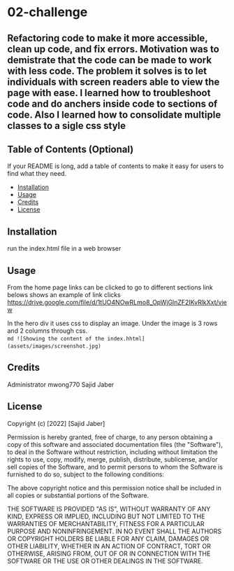 # 02-challenge

## Refactoring code to make it more accessible, clean up code, and fix errors. Motivation was to demistrate that the code can be made to work with less code. The problem it solves is to let individuals with screen readers able to view the page with ease. I learned how to troubleshoot code and do anchers inside code to sections of code. Also I learned how to consolidate multiple classes to a sigle css style 

## Table of Contents (Optional)

If your README is long, add a table of contents to make it easy for users to find what they need.

- [Installation](#installation)
- [Usage](#usage)
- [Credits](#credits)
- [License](#license)

## Installation

run the index.html file in a web browser

## Usage

From the home page links can be clicked to go to different sections 
link belows shows an example of link clicks 
https://drive.google.com/file/d/1tUO4NOwRLmo8_OpWjGlnZF2IKvRlkXxt/view

In the hero div it uses css to display an image.
Under the image is 3 rows and 2 columns through css.  
    ```md
    ![Showing the content of the index.hhtml](assets/images/screenshot.jpg)
    ```

## Credits

Administrator
mwong770 
Sajid Jaber


## License

Copyright (c) [2022] [Sajid Jaber]

Permission is hereby granted, free of charge, to any person obtaining a copy
of this software and associated documentation files (the "Software"), to deal
in the Software without restriction, including without limitation the rights
to use, copy, modify, merge, publish, distribute, sublicense, and/or sell
copies of the Software, and to permit persons to whom the Software is
furnished to do so, subject to the following conditions:

The above copyright notice and this permission notice shall be included in all
copies or substantial portions of the Software.

THE SOFTWARE IS PROVIDED "AS IS", WITHOUT WARRANTY OF ANY KIND, EXPRESS OR
IMPLIED, INCLUDING BUT NOT LIMITED TO THE WARRANTIES OF MERCHANTABILITY,
FITNESS FOR A PARTICULAR PURPOSE AND NONINFRINGEMENT. IN NO EVENT SHALL THE
AUTHORS OR COPYRIGHT HOLDERS BE LIABLE FOR ANY CLAIM, DAMAGES OR OTHER
LIABILITY, WHETHER IN AN ACTION OF CONTRACT, TORT OR OTHERWISE, ARISING FROM,
OUT OF OR IN CONNECTION WITH THE SOFTWARE OR THE USE OR OTHER DEALINGS IN THE
SOFTWARE.
